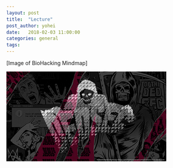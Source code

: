 ```yaml
---
layout: post
title:  "Lecture"
post_author: yohei
date:   2018-02-03 11:00:00
categories: general
tags: 
---
```


[Image of BioHacking Mindmap]

![Image of BioHacking Mindmap](../participants/kazuhide/biohacking.jpg)
